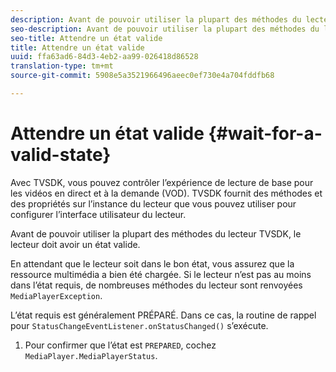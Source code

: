 ```yaml
---
description: Avant de pouvoir utiliser la plupart des méthodes du lecteur TVSDK, le lecteur doit avoir un état valide.
seo-description: Avant de pouvoir utiliser la plupart des méthodes du lecteur TVSDK, le lecteur doit avoir un état valide.
seo-title: Attendre un état valide
title: Attendre un état valide
uuid: ffa63ad6-84d3-4eb2-aa99-026418d86528
translation-type: tm+mt
source-git-commit: 5908e5a3521966496aeec0ef730e4a704fddfb68

---
```



# Attendre un état valide {#wait-for-a-valid-state}

Avec TVSDK, vous pouvez contrôler l’expérience de lecture de base pour les vidéos en direct et à la demande (VOD). TVSDK fournit des méthodes et des propriétés sur l’instance du lecteur que vous pouvez utiliser pour configurer l’interface utilisateur du lecteur.

Avant de pouvoir utiliser la plupart des méthodes du lecteur TVSDK, le lecteur doit avoir un état valide.

En attendant que le lecteur soit dans le bon état, vous assurez que la ressource multimédia a bien été chargée. Si le lecteur n’est pas au moins dans l’état requis, de nombreuses méthodes du lecteur sont renvoyées `MediaPlayerException`.

L’état requis est généralement PRÉPARÉ. Dans ce cas, la routine de rappel pour `StatusChangeEventListener.onStatusChanged()` s’exécute.

1. Pour confirmer que l’état est `PREPARED`, cochez `MediaPlayer.MediaPlayerStatus`.

